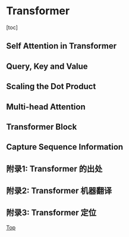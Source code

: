 # Transformer

[toc]

## Self Attention in Transformer

## Query, Key and Value

## Scaling the Dot Product

## Multi-head Attention

## Transformer Block

## Capture Sequence Information

## 附录1: Transformer 的出处

## 附录2: Transformer 机器翻译

## 附录3: Transformer 定位

[Top](#self-attention)